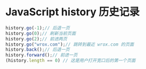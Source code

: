# JavaScript history 历史记录

```js
history.go(-1);// 后退一页
history.go(0);// 刷新当前页面
history.go(2);// 前进两页
history.go("wrox.com");// 跳转到最近 wrox.com 的页面
history.back();// 后退一页
history.forward();// 前进一页
(history.length == 0) // 这是用户打开宽口后的第一个页面
```